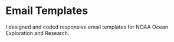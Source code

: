 # Email Templates
I designed and coded responsive email templates for NOAA Ocean Exploration and Research.
